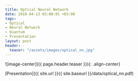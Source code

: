 ```yaml
---
title: Optical Neural Network
date: 2018-04-13 03:00:01 +03:00
tags:
- Optical
- Neural Network
- Quantum
- Presentation
layout: post
header:
  teaser: "/assets/images/optical_nn.jpg"
---
```


![image-center]({{ page.header.teaser }}){: .align-center}

[Presentation]({{ site.url }}{{ site.baseurl }}/data/optical_nn.pdf)
